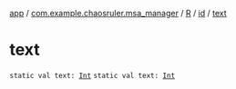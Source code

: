[app](../../../index.md) / [com.example.chaosruler.msa_manager](../../index.md) / [R](../index.md) / [id](index.md) / [text](.)

# text

`static val text: `[`Int`](https://kotlinlang.org/api/latest/jvm/stdlib/kotlin/-int/index.html)
`static val text: `[`Int`](https://kotlinlang.org/api/latest/jvm/stdlib/kotlin/-int/index.html)